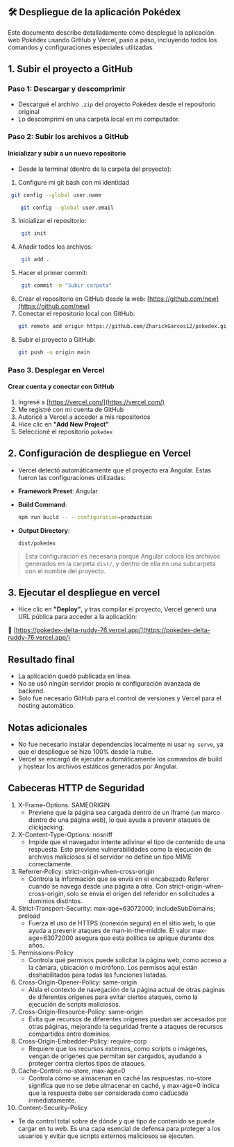 ## 🛠 Despliegue de la aplicación Pokédex
Este documento describe detalladamente cómo desplegué la aplicación web Pokédex usando GitHub y Vercel, paso a paso, incluyendo todos los comandos y configuraciones especiales utilizadas.

## 1. Subir el proyecto a GitHub 
### Paso 1: Descargar y descomprimir
- Descargué el archivo `.zip` del proyecto Pokédex desde el repositorio original
- Lo descomprimí en una carpeta local en mi computador.

### Paso 2: Subir los archivos a GitHub
#### Inicializar y subir a un nuevo repositorio
- Desde la terminal (dentro de la carpeta del proyecto):

1. Configure mi git bash con mi identidad
  ```bash
   git config --global user.name
  ```
 ```bash
     git config --global user.email
 ```
3. Inicializar el repositorio:
    ```bash
     git init
     ```
5. Añadir todos los archivos:
    ```bash
     git add .
     ```
7. Hacer el primer commit:
    ```bash
     git commit -m "Subir carpeta"
     ```
9. Crear el repositorio en GitHub desde la web: [https://github.com/new](https://github.com/new)
10. Conectar el repositorio local con GitHub:
     ```bash
     git remote add origin https://github.com/ZharickGarces12/pokedex.git
      ```
12. Subir el proyecto a GitHub:
     ```bash
     git push -u origin main
      ```

### Paso 3. Desplegar en Vercel
#### Crear cuenta y conectar con GitHub
1. Ingresé a [https://vercel.com/](https://vercel.com/)
2. Me registré con mi cuenta de GitHub
3. Autoricé a Vercel a acceder a mis repositorios
4. Hice clic en **"Add New Project"**
5. Seleccioné el repositorio `pokedex`

## 2. Configuración de despliegue en Vercel
- Vercel detectó automáticamente que el proyecto era Angular. Estas fueron las configuraciones utilizadas:
- **Framework Preset**: Angular
- **Build Command**:
  ```bash
  npm run build -- --configuration=production
  ```
- **Output Directory**:

  ```
  dist/pokedex
  ```
  
> Esta configuración es necesaria porque Angular coloca los archivos generados en la carpeta `dist/`, y dentro de ella en una subcarpeta con el nombre del proyecto.

 ## 3. Ejecutar el despliegue en vercel
- Hice clic en **"Deploy"**, y tras compilar el proyecto, Vercel generó una URL pública para acceder a la aplicación:

🔗 [https://pokedex-delta-ruddy-76.vercel.app/](https://pokedex-delta-ruddy-76.vercel.app/)

## Resultado final
- La aplicación quedó publicada en línea.
- No se usó ningún servidor propio ni configuración avanzada de backend.
- Solo fue necesario GitHub para el control de versiones y Vercel para el hosting automático.

## Notas adicionales
- No fue necesario instalar dependencias localmente ni usar `ng serve`, ya que el despliegue se hizo 100% desde la nube.
- Vercel se encargó de ejecutar automáticamente los comandos de build y hostear los archivos estáticos generados por Angular.

## Cabeceras HTTP de Seguridad
1. X-Frame-Options: SAMEORIGIN
   - Previene que la página sea cargada dentro de un iframe (un marco dentro de una página web), lo que ayuda a prevenir ataques de clickjacking.
2. X-Content-Type-Options: nosniff
   - Impide que el navegador intente adivinar el tipo de contenido de una respuesta. Esto previene vulnerabilidades como la ejecución de archivos maliciosos si el servidor no define un tipo MIME correctamente.
3. Referrer-Policy: strict-origin-when-cross-origin
   - Controla la información que se envía en el encabezado Referer cuando se navega desde una página a otra. Con strict-origin-when-cross-origin, solo se envía el origen del referidor en solicitudes a 
   dominios distintos.
4. Strict-Transport-Security: max-age=63072000; includeSubDomains; preload
   - Fuerza el uso de HTTPS (conexión segura) en el sitio web, lo que ayuda a prevenir ataques de man-in-the-middle. El valor max-age=63072000 asegura que esta política se aplique durante dos años.
5. Permissions-Policy
   - Controla qué permisos puede solicitar la página web, como acceso a la cámara, ubicación o micrófono. Los permisos aquí están deshabilitados para todas las funciones listadas.
6. Cross-Origin-Opener-Policy: same-origin
   - Aísla el contexto de navegación de la página actual de otras páginas de diferentes orígenes para evitar ciertos ataques, como la ejecución de scripts maliciosos.
7. Cross-Origin-Resource-Policy: same-origin
   - Evita que recursos de diferentes orígenes puedan ser accesados por otras páginas, mejorando la seguridad frente a ataques de recursos compartidos entre dominios.
8. Cross-Origin-Embedder-Policy: require-corp
   - Requiere que los recursos externos, como scripts o imágenes, vengan de orígenes que permitan ser cargados, ayudando a proteger contra ciertos tipos de ataques.
9. Cache-Control: no-store, max-age=0
   - Controla cómo se almacenan en caché las respuestas. no-store significa que no se debe almacenar en caché, y max-age=0 indica que la respuesta debe ser considerada como caducada inmediatamente.
10. Content-Security-Policy
   - Te da control total sobre de dónde y qué tipo de contenido se puede cargar en tu web. Es una capa esencial de defensa para proteger a los usuarios y evitar que scripts externos maliciosos se ejecuten.
 

